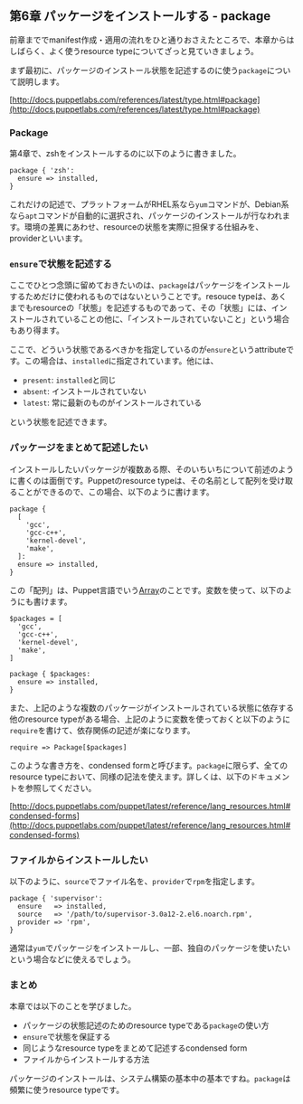 ## 第6章 パッケージをインストールする - package

前章まででmanifest作成・適用の流れをひと通りおさえたところで、本章からはしばらく、よく使うresource typeについてざっと見ていきましょう。

まず最初に、パッケージのインストール状態を記述するのに使う`package`について説明します。

[http://docs.puppetlabs.com/references/latest/type.html#package](http://docs.puppetlabs.com/references/latest/type.html#package)

### Package

第4章で、zshをインストールするのに以下のように書きました。

```
package { 'zsh':
  ensure => installed,
}
```

これだけの記述で、プラットフォームがRHEL系なら`yum`コマンドが、Debian系なら`apt`コマンドが自動的に選択され、パッケージのインストールが行なわれます。環境の差異にあわせ、resourceの状態を実際に担保する仕組みを、providerといいます。

### `ensure`で状態を記述する

ここでひとつ念頭に留めておきたいのは、`package`はパッケージをインストールするためだけに使われるものではないということです。resouce typeは、あくまでもresourceの「状態」を記述するものであって、その「状態」には、インストールされていることの他に、「インストールされていないこと」という場合もあり得ます。

ここで、どういう状態であるべきかを指定しているのが`ensure`というattributeです。この場合は、`installed`に指定されています。他には、

  * `present`: `installed`と同じ
  * `absent`: インストールされていない
  * `latest`: 常に最新のものがインストールされている

という状態を記述できます。

### パッケージをまとめて記述したい

インストールしたいパッケージが複数ある際、そのいちいちについて前述のように書くのは面倒です。Puppetのresource typeは、その名前として配列を受け取ることができるので、この場合、以下のように書けます。

```
package {
  [
    'gcc',
    'gcc-c++',
    'kernel-devel',
    'make',
  ]:
  ensure => installed,
}
```

この「配列」は、Puppet言語でいう[Array](http://docs.puppetlabs.com/puppet/3/reference/lang_datatypes.html#arrays)のことです。変数を使って、以下のようにも書けます。

```
$packages = [
  'gcc',
  'gcc-c++',
  'kernel-devel',
  'make',
]

package { $packages:
  ensure => installed,
}
```

また、上記のような複数のパッケージがインストールされている状態に依存する他のresource typeがある場合、上記のように変数を使っておくと以下のように`require`を書けて、依存関係の記述が楽になります。

```
require => Package[$packages]
```

このような書き方を、condensed formと呼びます。`package`に限らず、全てのresource typeにおいて、同様の記法を使えます。詳しくは、以下のドキュメントを参照してください。

[http://docs.puppetlabs.com/puppet/latest/reference/lang_resources.html#condensed-forms](http://docs.puppetlabs.com/puppet/latest/reference/lang_resources.html#condensed-forms)

### ファイルからインストールしたい

以下のように、`source`でファイル名を、`provider`で`rpm`を指定します。

```
package { 'supervisor':
  ensure   => installed,
  source   => '/path/to/supervisor-3.0a12-2.el6.noarch.rpm',
  provider => 'rpm',
}
```

通常は`yum`でパッケージをインストールし、一部、独自のパッケージを使いたいという場合などに使えるでしょう。

### まとめ

本章では以下のことを学びました。

  * パッケージの状態記述のためのresource typeである`package`の使い方
  * `ensure`で状態を保証する
  * 同じようなresource typeをまとめて記述するcondensed form
  * ファイルからインストールする方法

パッケージのインストールは、システム構築の基本中の基本ですね。`package`は頻繁に使うresource typeです。
